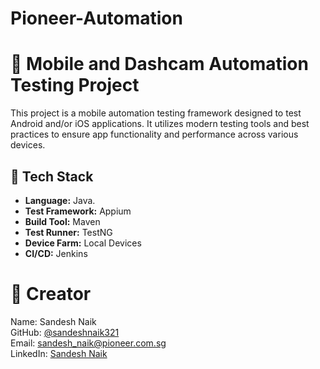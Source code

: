 # Pioneer-Automation
# 📱 Mobile and Dashcam Automation Testing Project

This project is a mobile automation testing framework designed to test Android and/or iOS applications. It utilizes modern testing tools and best practices to ensure app functionality and performance across various devices.

## 🧰 Tech Stack

- **Language:** Java.
- **Test Framework:** Appium
- **Build Tool:** Maven
- **Test Runner:** TestNG
- **Device Farm:** Local Devices
- **CI/CD:** Jenkins

# 👤 Creator
Name: Sandesh Naik  
GitHub: [@sandeshnaik321](https://github.com/sandeshnaik321)  
Email: sandesh_naik@pioneer.com.sg  
LinkedIn: [Sandesh Naik](https://www.linkedin.com/in/sandesh-naik)


